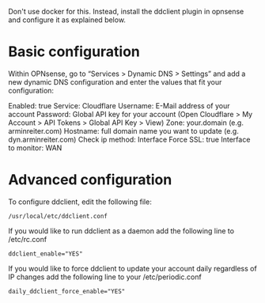 Don't use docker for this. Instead, install the ddclient plugin
in opnsense and configure it as explained below.

Basic configuration
===================

Within OPNsense, go to “Services > Dynamic DNS > Settings” and add a new dynamic DNS configuration and enter the values that fit your configuration:

Enabled: true
Service: Cloudflare
Username: E-Mail address of your account
Password: Global API key for your account (Open Cloudflare > My Account > API Tokens > Global API Key > View)
Zone: your.domain (e.g. arminreiter.com)
Hostname: full domain name you want to update (e.g. dyn.arminreiter.com)
Check ip method: Interface
Force SSL: true
Interface to monitor: WAN

Advanced configuration
======================



To configure ddclient, edit the following file:

	/usr/local/etc/ddclient.conf

If you would like to run ddclient as a daemon add the
following line to /etc/rc.conf

	ddclient_enable="YES"

If you would like to force ddclient to update your account
daily regardless of IP changes add the following line to
your /etc/periodic.conf

	daily_ddclient_force_enable="YES"
